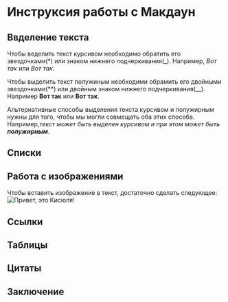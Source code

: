 # Инструксия работы с Макдаун

## Ввделение текста

Чтобы веделить текст курсивом необходимо обратить его звездочками(*) или знаком нижнего подчеркивания(_). Например, *Вот так* или _Вот так_.

Чтобы выделить текст полужиным необходими обрамить его двойными звездочками(**) или двойным знаком нижнего подчеркивания(__). Например **Вот так** или __Вот так__.

Альтернативные способы выделения текста курсивом и полужирным нужны для того, чтобы мы могли совмещать оба этих способа. Например,_текст может быть выделен курсивом и при этом может быть **полужирным**_.

## Списки

## Работа с изображениями

Чтобы вставить изображение в текст, достаточно сделать следующее: 
![Привет, это Кисюля!](cat.jpg) 

## Cсылки

## Таблицы

## Цитаты

## Заключение


